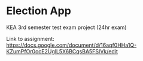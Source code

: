 
# Election App  
KEA 3rd semester test exam project (24hr exam)  
  
Link to assignment:  
https://docs.google.com/document/d/16aqf0HHa1Q-KZumPfOr0ocE2UglL5X6BCqsBA5FSIVk/edit
